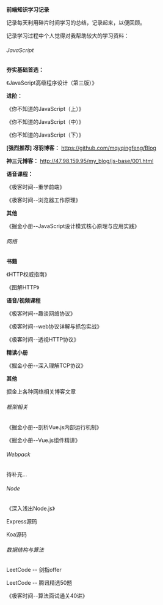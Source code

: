 **前端知识学习记录**

记录每天利用碎片时间学习的总结，记录起来，以便回顾。

记录学习过程中个人觉得对我帮助较大的学习资料：

###### JavaScript

**夯实基础首选：**

《JavaScript高级程序设计（第三版）》

**进阶：**

《你不知道的JavaScript（上）》

《你不知道的JavaScript（中）》

《你不知道的JavaScript（下）》

**[强烈推荐] 冴羽博客：**
https://github.com/mqyqingfeng/Blog

**神三元博客：**
http://47.98.159.95/my_blog/js-base/001.html

**语音课程：**

《极客时间--重学前端》

《极客时间--浏览器工作原理》

**其他**

《掘金小册--JavaScript设计模式核心原理与应用实践》

###### 网络

**书籍**

《HTTP权威指南》

《图解HTTP》

**语音/视频课程**

《极客时间--趣谈网络协议》

《极客时间--web协议详解与抓包实战》

《极客时间--透视HTTP协议》

**精读小册**

《掘金小册--深入理解TCP协议》

**其他**

掘金上各种网络相关博客文章

###### 框架相关

《掘金小册--剖析Vue.js内部运行机制》

《掘金小册--Vue.js组件精讲》

###### Webpack

待补充...

###### Node

《深入浅出Node.js》

Express源码

Koa源码

###### 数据结构与算法

LeetCode -- 剑指offer

LeetCode -- 腾讯精选50题

《极客时间--算法面试通关40讲》
